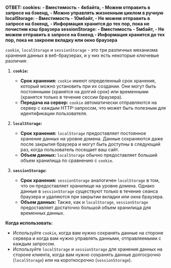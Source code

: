 **ОТВЕТ:
	cookies: 
	- Вместимость - 4кбайта, 
	- Можем отправить в запросе на бэкенд, 
	- Можно управлять жизненным циклом в ручную
	localStorage: 
	- Вместимость - 10мбайт, 
	- Не можем отправить в запросе на бэкенд, 
	- Информация хранится до тех пор, пока не почистим кэш браузера
	sessionStorage: 
	- Вместимость - 5мбайт, 
	- Не можем отправить в запросе на бэкенд
	- Информация хранится до тех пор, пока не закроем вкладку или окно браузера**

`cookie`, `localStorage` и `sessionStorage` - это три различных механизма хранения данных в веб-браузерах, и у них есть некоторые ключевые различия:

1. **`cookie`:**
   - **Срок хранения:** `cookie` имеют определенный срок хранения, который можно установить при их создании. Они могут быть постоянными (хранятся на долгий срок) или временными (хранятся только в течение сессии браузера).
   - **Передача на сервер:** `cookie` автоматически отправляются на сервер с каждым HTTP-запросом, что может быть полезным для идентификации пользователя.

2. **`localStorage`:**
   - **Срок хранения:** `localStorage` предоставляет постоянное хранение данных на уровне домена. Данные сохраняются даже после закрытия браузера и могут быть доступны в следующий раз, когда пользователь посещает ваш сайт.
   - **Объем данных:** `localStorage` обычно предоставляет больший объем хранилища по сравнению с `cookie`.

3. **`sessionStorage`:**
   - **Срок хранения:** `sessionStorage` аналогичен `localStorage` в том, что он предоставляет хранилище на уровне домена. Однако данные в `sessionStorage` существуют только в течение сеанса браузера и удаляются при закрытии вкладки или окна браузера.
   - **Объем данных:** Также, как и `localStorage`, `sessionStorage` предоставляет достаточно большой объем хранилища для временных данных.

**Когда использовать:**
- Используйте `cookie`, когда вам нужно сохранять данные на стороне сервера и когда вам нужно управлять данными, отправляемыми с каждым запросом.
- Используйте `localStorage` и `sessionStorage` для хранения данных на стороне клиента, когда вам нужно сохранять данные долгосрочно (`localStorage`) или на короткосрочно (`sessionStorage`).